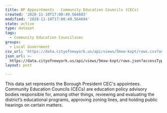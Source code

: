 ```yaml
---
title: BP Appointments - Community Education Councils (CECs)
created: '2020-11-10T17:00:49.564683'
modified: '2020-11-10T17:00:49.564694'
state: active
type: dataset
tags:
  - Community Education Councilscec
groups:
  - Local Government
csv_url: 'https://data.cityofnewyork.us/api/views/5mxw-kxpt/rows.csv?accessType=DOWNLOAD'
json_url: >-
  https://data.cityofnewyork.us/api/views/5mxw-kxpt/rows.json?accessType=DOWNLOAD
layout: post

---
```

This data set represents the Borough President  CEC's appointees. Community Education Councils (CECs) are education policy advisory bodies responsible for, among other things, reviewing and evaluating the district’s educational programs, approving zoning lines, and holding public hearings on certain matters.
